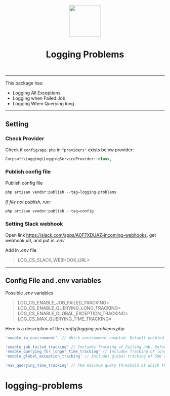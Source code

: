 <p align="center">
    <img src="https://avatars1.githubusercontent.com/u/33844443" height="100px">
    <h1 align="center">Logging Problems</h1>
    <br>
</p>

---
This package has:
 - Logging All Exceptions
 - Logging when Failed Job
 - Logging When Querying long
---
## Setting
### Check Provider

Check if `config/app.php` in `"providers"` exists below provider:

```php
Corpsoft\Logging\LoggingServiceProvider::class,
```

### Publish config file

Publish config file
```php
php artisan vendor:publish --tag=logging-problems
```
_If file not publish, run:_
```php
php artisan vendor:publish --tag=config
```

### Setting Slack webhook

Open link https://slack.com/apps/A0F7XDUAZ-incoming-webhooks, get webhook url, and put in _.env_

Add in _.env_ file 
>LOG_CS_SLACK_WEBHOOK_URL=

---

## Config File and .env variables

Possible _.env_ variables
> LOG_CS_ENABLE_JOB_FAILED_TRACKING=
> LOG_CS_ENABLE_QUERYING_LONG_TRACKING=
> LOG_CS_ENABLE_GLOBAL_EXCEPTION_TRACKING=
> LOG_CS_MAX_QUERYING_TIME_TRACKING=

Here is a description of the _config\logging-problems.php_

```php
'enable_in_environment'  // Which environment enabled. Default enabled 'production'

'enable_job_failed_tracking' // Includes Tracking of Failing Job. Default true
'enable_querying_for_longer_time_tracking' // Includes Tracking of long query. Default true
'enable_global_exception_tracking' // Includes global tracking of 500 errors Default true

'max_querying_time_tracking' // The maximum query threshold at which this will be logged (in milliseconds), the default is 1000
```




# logging-problems
